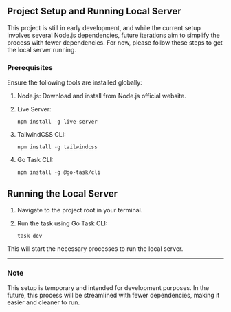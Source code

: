 ## Project Setup and Running Local Server

This project is still in early development, and while the current setup involves several Node.js dependencies, future
iterations aim to simplify the process with fewer dependencies. For now, please follow these steps to get the local
server running.

### Prerequisites

Ensure the following tools are installed globally:

1. Node.js: Download and install from Node.js official website.
2. Live Server:

    ```
    npm install -g live-server
    ```

3. TailwindCSS CLI:

    ```
    npm install -g tailwindcss
    ```

4. Go Task CLI:

    ```
    npm install -g @go-task/cli
    ```

## Running the Local Server

1. Navigate to the project root in your terminal.
2. Run the task using Go Task CLI:

    ```
    task dev
    ```

This will start the necessary processes to run the local server.

---

### Note

This setup is temporary and intended for development purposes. In the future, this process will be streamlined with
fewer dependencies, making it easier and cleaner to run.